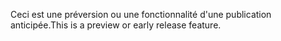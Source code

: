 <span data-ttu-id="4f839-101">Ceci est une préversion ou une fonctionnalité d'une publication anticipée.</span><span class="sxs-lookup"><span data-stu-id="4f839-101">This is a preview or early release feature.</span></span>